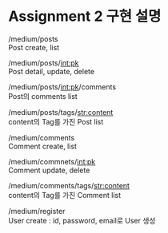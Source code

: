 # Assignment 2 구현 설명

/medium/posts  
Post create, list  
  
/medium/posts/<int:pk>  
Post detail, update, delete  
  
/medium/posts/<int:pk>/comments  
Post의 comments list  
  
/medium/posts/tags/<str:content>  
content의 Tag를 가진 Post list  
  
/medium/comments  
Comment create, list  
  
/medium/commnets/<int:pk>  
Comment update, delete  
  
/medium/comments/tags/<str:content>  
content의 Tag를 가진 Comment list  
  
/medium/register   
User create : id, password, email로 User 생성   
